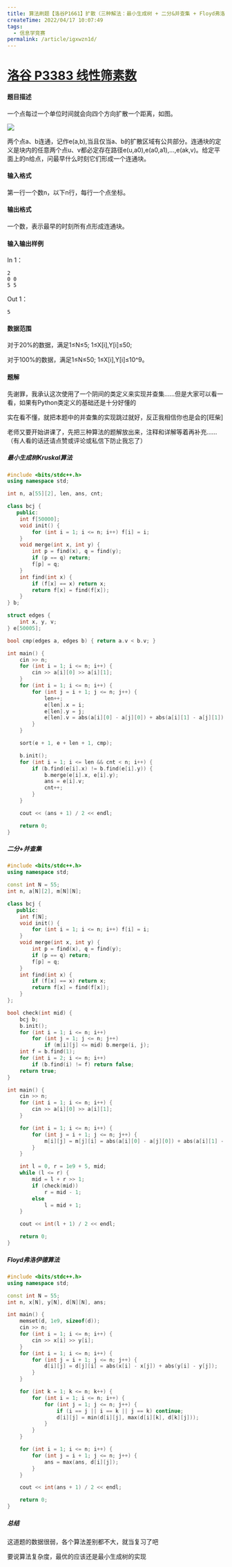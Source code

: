 ```yaml
---
title: 算法刷题【洛谷P1661】扩散（三种解法：最小生成树 + 二分&并查集 + Floyd弗洛伊德）
createTime: 2022/04/17 10:07:49
tags:
  - 信息学竞赛
permalink: /article/igxwzn1d/
---
```


# [洛谷 P3383 线性筛素数](https://www.luogu.com.cn/problem/P3383)

#### 题目描述

一个点每过一个单位时间就会向四个方向扩散一个距离，如图。

![](/images/911c567397b4b02fadc356808886410c.png)

两个点a、b连通，记作e(a,b),当且仅当a、b的扩散区域有公共部分。连通块的定义是块内的任意两个点u、v都必定存在路径e(u,a0),e(a0,a1),…,e(ak,v)。给定平面上的n给点，问最早什么时刻它们形成一个连通块。

#### 输入格式

第一行一个数n，以下n行，每行一个点坐标。

#### 输出格式

一个数，表示最早的时刻所有点形成连通块。

#### 输入输出样例

In 1：

```text
2
0 0
5 5
```

Out 1：

```text
5
```

#### 数据范围

对于20%的数据，满足1≤N≤5; 1≤X[i],Y[i]≤50;

对于100%的数据，满足1≤N≤50; 1≤X[i],Y[i]≤10^9。

#### 题解

先谢罪，我承认这次使用了一个阴间的类定义来实现并查集……但是大家可以看一看，如果有Python类定义的基础还是十分好懂的

实在看不懂，就把本题中的并查集的实现跳过就好，反正我相信你也是会的[旺柴]

老师又要开始讲课了，先把三种算法的题解放出来，注释和详解等着再补充……（有人看的话还请点赞或评论或私信下防止我忘了）

##### 最小生成树Kruskal算法

```cpp
#include <bits/stdc++.h>
using namespace std;

int n, a[55][2], len, ans, cnt;

class bcj {
   public:
    int f[50000];
    void init() {
        for (int i = 1; i <= n; i++) f[i] = i;
    }
    void merge(int x, int y) {
        int p = find(x), q = find(y);
        if (p == q) return;
        f[p] = q;
    }
    int find(int x) {
        if (f[x] == x) return x;
        return f[x] = find(f[x]);
    }
} b;

struct edges {
    int x, y, v;
} e[50005];

bool cmp(edges a, edges b) { return a.v < b.v; }

int main() {
    cin >> n;
    for (int i = 1; i <= n; i++) {
        cin >> a[i][0] >> a[i][1];
    }
    for (int i = 1; i <= n; i++) {
        for (int j = i + 1; j <= n; j++) {
            len++;
            e[len].x = i;
            e[len].y = j;
            e[len].v = abs(a[i][0] - a[j][0]) + abs(a[i][1] - a[j][1]);
        }
    }

    sort(e + 1, e + len + 1, cmp);

    b.init();
    for (int i = 1; i <= len && cnt < n; i++) {
        if (b.find(e[i].x) != b.find(e[i].y)) {
            b.merge(e[i].x, e[i].y);
            ans = e[i].v;
            cnt++;
        }
    }

    cout << (ans + 1) / 2 << endl;

    return 0;
}
```

##### 二分+并查集

```cpp
#include <bits/stdc++.h>
using namespace std;

const int N = 55;
int n, a[N][2], m[N][N];

class bcj {
   public:
    int f[N];
    void init() {
        for (int i = 1; i <= n; i++) f[i] = i;
    }
    void merge(int x, int y) {
        int p = find(x), q = find(y);
        if (p == q) return;
        f[p] = q;
    }
    int find(int x) {
        if (f[x] == x) return x;
        return f[x] = find(f[x]);
    }
};

bool check(int mid) {
    bcj b;
    b.init();
    for (int i = 1; i <= n; i++)
        for (int j = 1; j <= n; j++)
            if (m[i][j] <= mid) b.merge(i, j);
    int f = b.find(1);
    for (int i = 2; i <= n; i++)
        if (b.find(i) != f) return false;
    return true;
}

int main() {
    cin >> n;
    for (int i = 1; i <= n; i++) {
        cin >> a[i][0] >> a[i][1];
    }

    for (int i = 1; i <= n; i++) {
        for (int j = i + 1; j <= n; j++) {
            m[i][j] = m[j][i] = abs(a[i][0] - a[j][0]) + abs(a[i][1] - a[j][1]);
        }
    }

    int l = 0, r = 1e9 + 5, mid;
    while (l <= r) {
        mid = l + r >> 1;
        if (check(mid))
            r = mid - 1;
        else
            l = mid + 1;
    }

    cout << int(l + 1) / 2 << endl;

    return 0;
}
```

##### Floyd弗洛伊德算法

```cpp
#include <bits/stdc++.h>
using namespace std;

const int N = 55;
int n, x[N], y[N], d[N][N], ans;

int main() {
    memset(d, 1e9, sizeof(d));
    cin >> n;
    for (int i = 1; i <= n; i++) {
        cin >> x[i] >> y[i];
    }
    for (int i = 1; i <= n; i++) {
        for (int j = i + 1; j <= n; j++) {
            d[i][j] = d[j][i] = abs(x[i] - x[j]) + abs(y[i] - y[j]);
        }
    }

    for (int k = 1; k <= n; k++) {
        for (int i = 1; i <= n; i++) {
            for (int j = 1; j <= n; j++) {
                if (i == j || i == k || j == k) continue;
                d[i][j] = min(d[i][j], max(d[i][k], d[k][j]));
            }
        }
    }

    for (int i = 1; i <= n; i++) {
        for (int j = i + 1; j <= n; j++) {
            ans = max(ans, d[i][j]);
        }
    }

    cout << int(ans + 1) / 2 << endl;

    return 0;
}
```

##### 总结

这道题的数据很弱，各个算法差别都不大，就当复习了吧

要说算法复杂度，最优的应该还是最小生成树的实现
